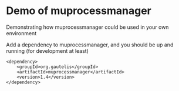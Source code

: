 # Demo of muprocessmanager
Demonstrating how muprocessmanager could be used in your own environment

Add a dependency to muprocessmanager, and you should be up and running (for development at least)
```
<dependency>
    <groupId>org.gautelis</groupId>
    <artifactId>muprocessmanager</artifactId>
    <version>1.4</version>
</dependency>
```
